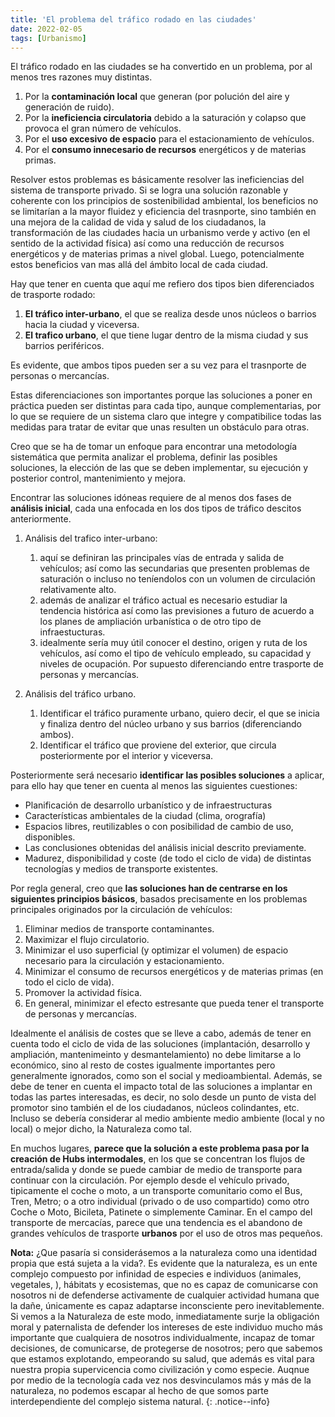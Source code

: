 ```yaml
---
title: 'El problema del tráfico rodado en las ciudades'
date: 2022-02-05
tags: [Urbanismo]
---
```


El tráfico rodado en las ciudades se ha convertido en un problema, por al menos tres razones muy distintas.
1. Por la **contaminación local** que generan (por polución del aire y generación de ruido).
2. Por la **ineficiencia circulatoria** debido a la saturación y colapso que provoca el gran número de vehículos.
3. Por el **uso excesivo de espacio** para el estacionamiento de vehículos.
4. Por el **consumo innecesario de recursos** energéticos y de materias primas.

Resolver estos problemas es básicamente resolver las ineficiencias del sistema de transporte privado. Si se logra una solución razonable y coherente con los principios de sostenibilidad ambiental, los beneficios no se limitarían a la mayor fluidez y eficiencia del trasnporte, sino también en una mejora de la calidad de vida y salud de los ciudadanos, la transformación de las ciudades hacia un urbanismo verde y activo (en el sentido de la actividad física) así como una reducción de recursos energéticos y de materias primas a nivel global. Luego, potencialmente estos beneficios van mas allá del ámbito local de cada ciudad.

Hay que tener en cuenta que aquí me refiero dos tipos bien diferenciados de trasporte rodado:
1. **El tráfico inter-urbano**, el que se realiza desde unos núcleos o barrios hacia la ciudad y viceversa.
2. **El trafico urbano**, el que tiene lugar dentro de la misma ciudad y sus barrios periféricos. 

Es evidente, que ambos tipos pueden ser a su vez para el trasnporte de personas o mercancías. 

Estas diferenciaciones son importantes porque las soluciones a poner en práctica pueden ser distintas para cada tipo, aunque complementarias, por lo que se requiere de un sistema claro que integre y compatibilice todas las medidas para tratar de evitar que unas resulten un obstáculo para otras.

Creo que se ha de tomar un enfoque para encontrar una metodología sistemática que permita analizar el problema, definir las posibles soluciones, la elección de las que se deben implementar, su ejecución y posterior control, mantenimiento y mejora.

Encontrar las soluciones idóneas requiere de al menos dos fases de **análisis inicial**, cada una enfocada en los dos tipos de tráfico descitos anteriormente.
1. Análisis del trafico inter-urbano:
	1. aquí se definiran las principales vías de entrada y salida de vehículos; así como las secundarias que presenten problemas de saturación o incluso no teníendolos con un volumen de circulación relativamente alto.
	2. además de analizar el tráfico actual es necesario estudiar la tendencia histórica así como las previsiones a futuro de acuerdo a los planes de ampliación urbanística o de otro tipo de infraestucturas.
	3. idealmente sería muy útil conocer el destino, origen y ruta de los vehículos, así como el tipo de vehículo empleado, su capacidad y niveles de ocupación. Por supuesto diferenciando entre trasporte de personas y mercancías.

2. Análisis del tráfico urbano.
	1. Identificar el tráfico puramente urbano, quiero decir, el que se inicia y finaliza dentro del núcleo urbano y sus barrios (diferenciando ambos).
	2. Identificar el tráfico que proviene del exterior, que circula posteriormente por el interior y viceversa.


Posteriormente será necesario **identificar las posibles soluciones** a aplicar, para ello hay que tener en cuenta al menos las siguientes cuestiones:
- Planificación de desarrollo urbanístico y de infraestructuras
- Características ambientales de la ciudad (clima, orografía)
- Espacios libres, reutilizables o con posibilidad de cambio de uso, disponibles.
- Las conclusiones obtenidas del análisis inicial descrito previamente.
- Madurez, disponibilidad y coste (de todo el ciclo de vida) de distintas tecnologías y medios de transporte existentes.

Por regla general, creo que **las soluciones han de centrarse en los siguientes principios básicos**, basados precisamente en los problemas principales originados por la circulación de vehículos:
1. Eliminar medios de transporte contaminantes.
2. Maximizar el flujo circulatorio.
3. Minimizar el uso superficial (y optimizar el volumen) de espacio necesario para la circulación y estacionamiento.
4. Minimizar el consumo de recursos energéticos y de materias primas (en todo el ciclo de vida).
5. Promover la actividad física.
6. En general, minimizar el efecto estresante que pueda tener el transporte de personas y mercancías.

Idealmente el análisis de costes que se lleve a cabo, además de tener en cuenta todo el ciclo de vida de las soluciones (implantación, desarrollo y ampliación, mantenimeinto y desmantelamiento) no debe limitarse a lo económico, sino al resto de costes igualmente importantes pero generalmente ignorados, como son el social y medioambiental. Además, se debe de tener en cuenta el impacto total de las soluciones a implantar en todas las partes interesadas, es decir, no solo desde un punto de vista del promotor sino también el de los ciudadanos, núcleos colindantes, etc. Incluso se debería considerar al medio ambiente medio ambiente (local y no local) o mejor dicho, la Naturaleza como tal.

En muchos lugares, **parece que la solución a este problema pasa por la creación de Hubs intermodales**, en los que se concentran los flujos de entrada/salida y donde se puede cambiar de medio de transporte para continuar con la circulación. Por ejemplo desde el vehículo privado, tipicamente el coche o moto, a un transporte comunitario como el Bus, Tren, Metro; o a otro individual (privado o de uso compartido) como otro Coche o Moto, Bicileta, Patinete o simplemente Caminar. En el campo del transporte de mercacías, parece que una tendencia es el abandono de grandes vehículos de trasporte **urbanos** por el uso de otros mas pequeños.

**Nota:** ¿Que pasaría si considerásemos a la naturaleza como una identidad propia que está sujeta a la vida?. Es evidente que la naturaleza, es un ente complejo compuesto por infinidad de especies e individuos (animales, vegetales, ), hábitats y ecosistemas, que no es capaz de comunicarse con nosotros ni de defenderse activamente de cualquier actividad humana que la dañe, únicamente es capaz adaptarse inconsciente pero inevitablemente. Si vemos a la Naturaleza de este modo, inmediatamente surje la obligación moral y paternalista de defender los intereses de este individuo mucho más importante que cualquiera de nosotros individualmente, incapaz de tomar decisiones, de comunicarse, de protegerse de nosotros; pero que sabemos que estamos explotando, empeorando su salud, que además es vital para nuestra propia supervicencia como civilización y como especie. Auqnue por medio de la tecnología cada vez nos desvinculamos más y más de la naturaleza, no podemos escapar al hecho de que somos parte interdependiente del complejo sistema natural.
{: .notice--info}
